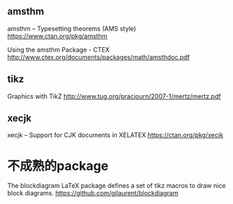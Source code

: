 
## amsthm

amsthm – Typesetting theorems (AMS style) https://www.ctan.org/pkg/amsthm

Using the amsthm Package - CTEX http://www.ctex.org/documents/packages/math/amsthdoc.pdf


## tikz

Graphics with TikZ http://www.tug.org/pracjourn/2007-1/mertz/mertz.pdf

## xecjk

xecjk – Support for CJK documents in XELATEX https://ctan.org/pkg/xecjk

# 不成熟的package

The blockdiagram LaTeX package defines a set of tikz macros to draw nice block diagrams. https://github.com/gjlaurent/blockdiagram
